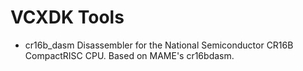 # VCXDK Tools

* cr16b_dasm
  Disassembler for the National Semiconductor CR16B CompactRISC CPU. Based on MAME's cr16bdasm.